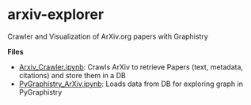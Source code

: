 # arxiv-explorer
Crawler and Visualization of ArXiv.org papers with Graphistry

**Files**
- [Arxiv_Crawler.ipynb](Arxiv_Crawler.ipynb): Crawls ArXiv to retrieve Papers (text, metadata, citations) and store them in a DB  
- [PyGraphistry_ArXiv.ipynb](PyGraphistry_ArXiv.ipynb): Loads data from DB for exploring graph in PyGraphistry
